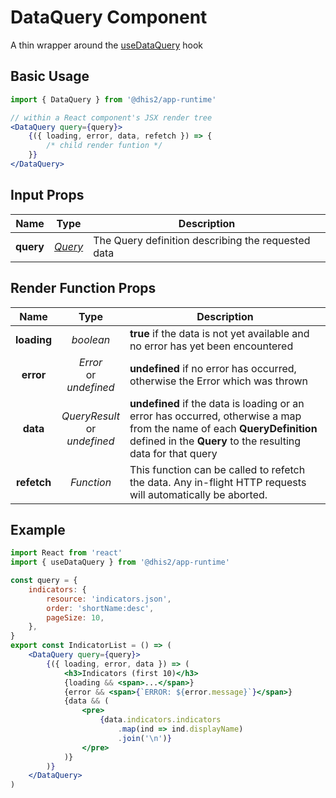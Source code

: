 # DataQuery Component

A thin wrapper around the [useDataQuery](hooks/useDataQuery.md) hook

## Basic Usage

```jsx
import { DataQuery } from '@dhis2/app-runtime'

// within a React component's JSX render tree
<DataQuery query={query}>
    {({ loading, error, data, refetch }) => {
        /* child render funtion */
    }}
</DataQuery>
```

## Input Props

| Name | Type | Description |
|:--------:|:----:|-------------|
| **query** | [*Query*](types/Query.md) | The Query definition describing the requested data |

## Render Function Props

| Name | Type | Description |
|:--------:|:----:|-------------|
| **loading** | *boolean* | **true** if the data is not yet available and no error has yet been encountered |
| **error** | *Error*<br/>or<br/>*undefined* | **undefined** if no error has occurred, otherwise the Error which was thrown |
| **data** | *QueryResult*<br/>or<br/>*undefined* | **undefined** if the data is loading or an error has occurred, otherwise a map from the name of each **QueryDefinition** defined in the **Query** to the resulting data for that query |
| **refetch** | *Function* | This function can be called to refetch the data.  Any in-flight HTTP requests will automatically be aborted. |

## Example

```jsx
import React from 'react'
import { useDataQuery } from '@dhis2/app-runtime'

const query = {
    indicators: {
        resource: 'indicators.json',
        order: 'shortName:desc',
        pageSize: 10,
    },
}
export const IndicatorList = () => (
    <DataQuery query={query}>
        {({ loading, error, data }) => (
            <h3>Indicators (first 10)</h3>
            {loading && <span>...</span>}
            {error && <span>{`ERROR: ${error.message}`}</span>}
            {data && (
                <pre>
                    {data.indicators.indicators
                        .map(ind => ind.displayName)
                        .join('\n')}
                </pre>
            )}
        )}
    </DataQuery>
)
```